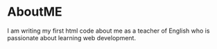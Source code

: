 # AboutME
I am writing my first html code about me as a teacher of English who is passionate about learning web development.
